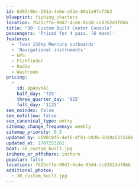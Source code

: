 ```yaml
---
id: 6d93c9bc-291a-4e6e-a52e-86a1a9fcf363
blueprint: fishing_charters
location: 7625cffe-90d7-4cde-85dd-cc8352ddf0bb
title: "30' Custom Built Center Console"
passengers: 'Priced for 4 pass. (6 maxx)'
features:
  - 'Twin 150hp Mercury outboards'
  - 'Navigational instruments'
  - GPS
  - Fishfinder
  - Radio
  - Washroom
pricing:
  -
    id: 8pAovYAl
    half_day: '725'
    three_quarter_day: '925'
    full_day: '1125'
seo_noindex: false
seo_nofollow: false
seo_canonical_type: entry
sitemap_change_frequency: weekly
sitemap_priority: 0.5
updated_by: c69010f5-4ef6-4fb1-b93b-5d19a5331586
updated_at: 1707253261
boat: 30_custom_built.jpg
inshore_or_offshore: inshore
popular: false
locations: 7625cffe-90d7-4cde-85dd-cc8352ddf0bb
additional_photos:
  - 30_custom_built.jpg
---
```

